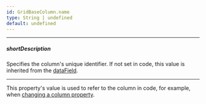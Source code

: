 ```yaml
---
id: GridBaseColumn.name
type: String | undefined
default: undefined
---
```

---
##### shortDescription
Specifies the column's unique identifier. If not set in code, this value is inherited from the [dataField](/api-reference/_hidden/GridBaseColumn/dataField.md '{basewidgetpath}/Configuration/columns/#dataField').

---

This property's value is used to refer to the column in code, for example, when [changing a column property](/api-reference/10%20UI%20Components/GridBase/3%20Methods/columnOption(id_optionName_optionValue).md '{basewidgetpath}/Methods/#columnOptionid_optionName_optionValue').
